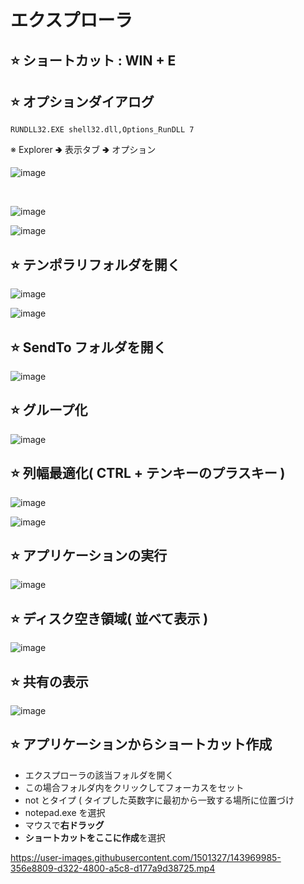 # エクスプローラ

## ⭐ ショートカット : WIN + E

## ⭐ オプションダイアログ
```
RUNDLL32.EXE shell32.dll,Options_RunDLL 7
```
※ Explorer 🢂 表示タブ 🢂 オプション

![image](https://user-images.githubusercontent.com/1501327/143967638-190aea9b-e08b-4c94-9530-bb0959914e45.png)

<br>

![image](https://user-images.githubusercontent.com/1501327/143807235-2143e36f-e83a-4cfb-a04f-e74300e02a3e.png)

![image](https://user-images.githubusercontent.com/1501327/143807363-56cdd351-8083-4f33-9797-20162206929c.png)

## ⭐ テンポラリフォルダを開く
![image](https://user-images.githubusercontent.com/1501327/145699781-710f7e9b-e947-45b4-9488-0fcfd727b68f.png)

![image](https://user-images.githubusercontent.com/1501327/143815312-05aee974-95da-4d28-8171-e91b275fd634.png)

## ⭐ SendTo フォルダを開く

![image](https://user-images.githubusercontent.com/1501327/143815435-0cdbf900-117e-489e-8623-9611bfa7f780.png)

## ⭐ グループ化

![image](https://user-images.githubusercontent.com/1501327/143816097-9770d7eb-3b99-46ca-bfe7-cdc114e987e9.png)

## ⭐ 列幅最適化( CTRL + テンキーのプラスキー )

![image](https://user-images.githubusercontent.com/1501327/143816330-412fd0b0-4cb9-4b61-87b6-5a681e707c6f.png)

![image](https://user-images.githubusercontent.com/1501327/143816371-8251731e-c784-44aa-a6d6-2a9b8f1ccde9.png)

## ⭐ アプリケーションの実行

![image](https://user-images.githubusercontent.com/1501327/143816536-61595bcf-5343-4d68-963e-c9f50492d68d.png)

## ⭐ ディスク空き領域( 並べて表示 )

![image](https://user-images.githubusercontent.com/1501327/143817434-a334c7f5-1bdb-4967-87e5-f6d3bbdfcefd.png)

## ⭐ 共有の表示

![image](https://user-images.githubusercontent.com/1501327/143818167-68e88697-5227-417d-8b0a-0631d85f0c38.png)

## ⭐ アプリケーションからショートカット作成
- エクスプローラの該当フォルダを開く
- この場合フォルダ内をクリックしてフォーカスをセット
- not とタイプ ( タイプした英数字に最初から一致する場所に位置づけ
- notepad.exe を選択
- マウスで**右ドラッグ**
- **ショートカットをここに作成**を選択

https://user-images.githubusercontent.com/1501327/143969985-356e8809-d322-4800-a5c8-d177a9d38725.mp4


